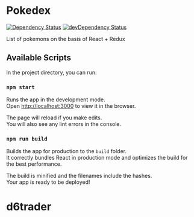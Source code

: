 # Pokedex

[![Dependency Status](https://img.shields.io/david/alik0211/pokedex.svg?label=deps&style=flat-square)](https://david-dm.org/alik0211/pokedex)
[![devDependency Status](https://img.shields.io/david/dev/alik0211/pokedex.svg?label=devDeps&style=flat-square)](https://david-dm.org/alik0211/pokedex?type=dev)

List of pokemons on the basis of React + Redux

## Available Scripts

In the project directory, you can run:

### `npm start`

Runs the app in the development mode.<br>
Open [http://localhost:3000](http://localhost:3000) to view it in the browser.

The page will reload if you make edits.<br>
You will also see any lint errors in the console.

### `npm run build`

Builds the app for production to the `build` folder.<br>
It correctly bundles React in production mode and optimizes the build for the best performance.

The build is minified and the filenames include the hashes.<br>
Your app is ready to be deployed!
# d6trader
